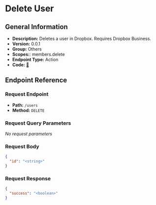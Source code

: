 # Delete User

## General Information

- **Description:** Deletes a user in Dropbox. Requires Dropbox Business.
- **Version:** 0.0.1
- **Group:** Others
- **Scopes:**: members.delete
- **Endpoint Type:** Action
- **Code:** [🔗](https://github.com/NangoHQ/integration-templates/tree/main/integrations/dropbox/actions/delete-user.ts)

## Endpoint Reference

### Request Endpoint

- **Path:** `/users`
- **Method:** `DELETE`

### Request Query Parameters

_No request parameters_

### Request Body

```json
{
  "id": "<string>"
}
```

### Request Response

```json
{
  "success": "<boolean>"
}
```
